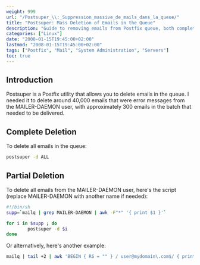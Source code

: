 ```yaml
---
weight: 999
url: "/Postsuper_\\:_Suppression_massive_de_mails_dans_la_queue/"
title: "Postsuper: Mass Deletion of Emails in the Queue"
description: "Guide to removing emails from Postfix queue, both complete and selective deletions using postsuper utility."
categories: ["Linux"]
date: "2008-01-15T19:45:00+02:00"
lastmod: "2008-01-15T19:45:00+02:00"
tags: ["Postfix", "Mail", "System Administration", "Servers"]
toc: true
---
```


## Introduction

Postsuper is a Postfix utility that allows you to delete emails in the queue. I needed it to delete around 40,000 emails that were error messages from the MAILER-DAEMON user, with approximately 300 emails in the batch that needed to be delivered.

## Complete Deletion

To delete all emails in the queue:

```bash
postsuper -d ALL
```

## Partial Deletion

To delete all emails from the MAILER-DAEMON user, here's the script (replace MAILER-DAEMON with another name if needed):

```bash
#!/bin/sh
supp=`mailq | grep MAILER-DAEMON | awk -F"*" '{ print $1 }'`

for i in $supp ; do
        postsuper -d $i  
done
```

Or alternatively, here's another example:

```bash
mailq | tail +2 | awk 'BEGIN { RS = "" } / user@mydomain\.com$/ { print $1 }' | tr -d '*!' | postsuper -d -
```

